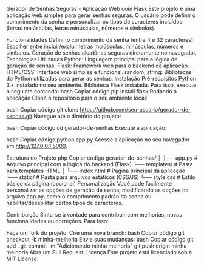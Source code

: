 Gerador de Senhas Seguras - Aplicação Web com Flask
Este projeto é uma aplicação web simples para gerar senhas seguras. O usuário pode definir o comprimento da senha e personalizar os tipos de caracteres incluídos (letras maiúsculas, letras minúsculas, números e símbolos).

Funcionalidades
Definir o comprimento da senha (entre 4 e 32 caracteres).
Escolher entre incluir/excluir letras maiúsculas, minúsculas, números e símbolos.
Geração de senhas aleatórias seguras diretamente no navegador.
Tecnologias Utilizadas
Python: Linguagem principal para a lógica de geração de senhas.
Flask: Framework web para o backend da aplicação.
HTML/CSS: Interface web simples e funcional.
random, string: Bibliotecas do Python utilizadas para gerar as senhas.
Instalação
Pré-requisitos
Python 3.x instalado no seu ambiente.
Biblioteca Flask instalada. Para isso, execute o seguinte comando:
bash
Copiar código
pip install flask
Rodando a aplicação
Clone o repositório para o seu ambiente local:

bash
Copiar código
git clone https://github.com/seu-usuario/gerador-de-senhas.git
Navegue até o diretório do projeto:

bash
Copiar código
cd gerador-de-senhas
Execute a aplicação:

bash
Copiar código
python app.py
Acesse a aplicação no seu navegador em http://127.0.0.1:5000.

Estrutura do Projeto
php
Copiar código
gerador-de-senhas/
│
├── app.py              # Arquivo principal com a lógica do backend (Flask)
├── templates/          # Pasta para templates HTML
│   └── index.html      # Página principal da aplicação
└── static/             # Pasta para arquivos estáticos (CSS/JS)
    └── style.css       # Estilo básico da página (opcional)
Personalização
Você pode facilmente personalizar as opções de geração de senha, modificando as opções no arquivo app.py, como o comprimento padrão da senha ou habilitar/desabilitar certos tipos de caracteres.

Contribuição
Sinta-se à vontade para contribuir com melhorias, novas funcionalidades ou correções. Para isso:

Faça um fork do projeto.
Crie uma nova branch:
bash
Copiar código
git checkout -b minha-melhoria
Envie suas mudanças:
bash
Copiar código
git add .
git commit -m "Adicionando minha melhoria"
git push origin minha-melhoria
Abra um Pull Request.
Licença
Este projeto está licenciado sob a MIT License.
